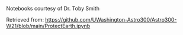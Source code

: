 Notebooks courtesy of Dr. Toby Smith

Retrieved from:
https://github.com/UWashington-Astro300/Astro300-W21/blob/main/ProtectEarth.ipynb
